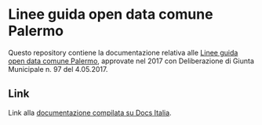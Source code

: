 Linee guida open data comune Palermo
===================

Questo repository contiene la documentazione relativa alle [Linee guida open data comune Palermo](http://linee-guida-open-data-comune-palermo.readthedocs.io), approvate nel 2017 con Deliberazione di Giunta Municipale n. 97 del 4.05.2017. 


Link
----

Link alla [documentazione compilata su Docs Italia](https://github.com/italia/docs-italia-starter-kit/tree/master/repo-documento).
